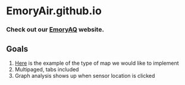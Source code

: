 # EmoryAir.github.io
### Check out our [EmoryAQ](https://emoryair.github.io/) website.

## Goals

1. [Here](https://leaflet.github.io/Leaflet.markercluster/example/marker-clustering-realworld.388.html) is the example of the type of map we would like to implement 
2. Multipaged, tabs included 
3. Graph analysis shows up when sensor location is clicked 

